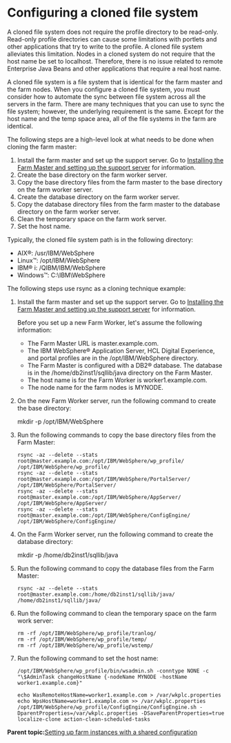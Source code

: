 # Configuring a cloned file system

A cloned file system does not require the profile directory to be read-only. Read-only profile directories can cause some limitations with portlets and other applications that try to write to the profile. A cloned file system alleviates this limitation. Nodes in a cloned system do not require that the host name be set to localhost. Therefore, there is no issue related to remote Enterprise Java Beans and other applications that require a real host name.

A cloned file system is a file system that is identical for the farm master and the farm nodes. When you configure a cloned file system, you must consider how to automate the sync between file system across all the servers in the farm. There are many techniques that you can use to sync the file system; however, the underlying requirement is the same. Except for the host name and the temp space area, all of the file systems in the farm are identical.

The following steps are a high-level look at what needs to be done when cloning the farm master:

1.  Install the farm master and set up the support server. Go to [Installing the Farm Master and setting up the support server](set_portal_farm_master.md#) for information.
2.  Create the base directory on the farm worker server.
3.  Copy the base directory files from the farm master to the base directory on the farm worker server.
4.  Create the database directory on the farm worker server.
5.  Copy the database directory files from the farm master to the database directory on the farm worker server.
6.  Clean the temporary space on the farm work server.
7.  Set the host name.

Typically, the cloned file system path is in the following directory:

-   AIX®: /usr/IBM/WebSphere
-   Linux™: /opt/IBM/WebSphere
-   IBM® i: /QIBM/IBM/WebSphere
-   Windows™: C:\\IBM\\WebSphere

The following steps use rsync as a cloning technique example:

1.  Install the farm master and set up the support server. Go to [Installing the Farm Master and setting up the support server](set_portal_farm_master.md#) for information.

    Before you set up a new Farm Worker, let's assume the following information:

    -   The Farm Master URL is master.example.com.
    -   The IBM WebSphere® Application Server, HCL Digital Experience, and portal profiles are in the /opt/IBM/WebSphere directory.
    -   The Farm Master is configured with a DB2® database. The database is in the /home/db2inst1/sqllib/java directory on the Farm Master.
    -   The host name is for the Farm Worker is worker1.example.com.
    -   The node name for the farm nodes is MYNODE.
2.  On the new Farm Worker server, run the following command to create the base directory:

    mkdir -p /opt/IBM/WebSphere

3.  Run the following commands to copy the base directory files from the Farm Master:

    ```
    rsync -az --delete --stats root@master.example.com:/opt/IBM/WebSphere/wp_profile/ /opt/IBM/WebSphere/wp_profile/
    rsync -az --delete --stats root@master.example.com:/opt/IBM/WebSphere/PortalServer/ /opt/IBM/WebSphere/PortalServer/
    rsync -az --delete --stats root@master.example.com:/opt/IBM/WebSphere/AppServer/ /opt/IBM/WebSphere/AppServer/
    rsync -az --delete --stats root@master.example.com:/opt/IBM/WebSphere/ConfigEngine/ /opt/IBM/WebSphere/ConfigEngine/
    ```

4.  On the Farm Worker server, run the following command to create the database directory:

    mkdir -p /home/db2inst1/sqllib/java

5.  Run the following command to copy the database files from the Farm Master:

    ```
    rsync -az --delete --stats root@master.example.com:/home/db2inst1/sqllib/java/ /home/db2inst1/sqllib/java/
    ```

6.  Run the following command to clean the temporary space on the farm work server:

    ```
    rm -rf /opt/IBM/WebSphere/wp_profile/tranlog/
    rm -rf /opt/IBM/WebSphere/wp_profile/temp/
    rm -rf /opt/IBM/WebSphere/wp_profile/wstemp/
    ```

7.  Run the following command to set the host name:

    ```
    /opt/IBM/WebSphere/wp_profile/bin/wsadmin.sh -conntype NONE -c "\$AdminTask changeHostName {-nodeName MYNODE -hostName worker1.example.com}"
    
    echo WasRemoteHostName=worker1.example.com > /var/wkplc.properties
    echo WpsHostName=worker1.example.com >> /var/wkplc.properties
    /opt/IBM/WebSphere/wp_profile/ConfigEngine/ConfigEngine.sh -DparentProperties=/var/wkplc.properties -DSaveParentProperties=true localize-clone action-clean-scheduled-tasks
    ```


**Parent topic:**[Setting up farm instances with a shared configuration](../install/set_portal_farm_shared.md)

